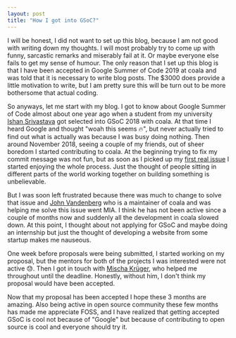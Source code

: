 ```yaml
---
layout: post
title: "How I got into GSoC?"
---
```


I will be honest, I did not want to set up this blog, because I am not good with writing down my thoughts. I will most probably try to come up with funny, sarcastic remarks and miserably fail at it. Or maybe everyone else fails to get my sense of humour. The only reason that I set up this blog is that I have been accepted in Google Summer of Code 2019 at coala and was told that it is necessary to write blog posts. The $3000 does provide a little motivation to write, but I am pretty sure this will be turn out to be more bothersome that actual coding.

So anyways, let me start with my blog. I got to know about Google Summer of Code almost about one year ago when a student from my university [Ishan Srivastava](https://github.com/ishanSrt) got selected into GSoC 2018 with coala. At that time I heard Google and thought "woah this seems 🔥", but never actually tried to find out what is actually was because I was busy doing nothing.
Then around November 2018, seeing a couple of my friends, out of sheer boredom I started contributing to coala. At the beginning trying to fix my commit message was not fun, but as soon as I picked up my [first real issue](https://github.com/coala/coala/issues/5044) I started enjoying the whole process. Just the thought of people sitting in different parts of the world working together on building something is unbelievable.

But I was soon left frustrated because there was much to change to solve that issue and [John Vandenberg](https://github.com/jayvdb) who is a maintainer of coala and was helping me solve this issue went MIA. I think he has not been active since a couple of months now and suddenly all the development in coala slowed down. At this point, I thought about not applying for GSoC and maybe doing an internship but just the thought of developing a website from some startup makes me nauseous.

One week before proposals were being submitted, I started working on my proposal, but the mentors for both of the projects I was interested were not active 😓. Then I got in touch with [Mischa Krüger](https://github.com/Makman2), who helped me throughout until the deadline. Honestly, without him, I don't think my proposal would have been accepted.

Now that my proposal has been accepted I hope these 3 months are amazing. Also being active in open source community these few months has made me appreciate FOSS, and I have realized that getting accepted GSoC is cool not because of "Google" but because of contributing to open source is cool and everyone should try it.